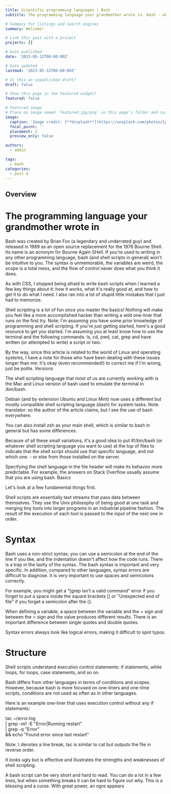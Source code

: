 ```yaml
---
title: Scientific programming languages | Bash
subtitle: The programming language your grandmother wrote in. Bash - what is it?

# Summary for listings and search engines
summary: Welcome!

# Link this post with a project
projects: []

# Date published
date: '2023-05-12T00:00:00Z'

# Date updated
lastmod: '2023-05-12T00:00:00Z'

# Is this an unpublished draft?
draft: false

# Show this page in the Featured widget?
featured: false

# Featured image
# Place an image named `featured.jpg/png` in this page's folder and customize its options here.
image:
  caption: 'Image credit: [**Unsplash**](https://unsplash.com/photos/CpkOjOcXdUY)'
  focal_point: ''
  placement: 2
  preview_only: false

authors:
  - admin

tags:
  - bash
categories:
  - post 4
---
```



## Overview

# The programming language your grandmother wrote in

Bash was created by Brian Fox (a legendary and underrated guy) and released in 1989 as an open source replacement for the 1976 Bourne Shell. Its name is an acronym for Bourne Again SHell.
If you're used to writing in any other programming language, bash (and shell scripts in general) won't be intuitive to you. The syntax is unmemorable, the variables are weird, the scope is a total mess, and the flow of control never does what you think it does.

As with CSS, I stopped being afraid to write bash scripts when I learned a few key things about it: how it works, what it's really good at, and how to get it to do what I need. I also ran into a lot of stupid little mistakes that I just had to memorize.

Shell scripting is a lot of fun once you master the basics! Nothing will make you feel like a more accomplished hacker than writing a wild one-liner that runs on the first try.
Note: I'm assuming you have some prior knowledge of programming and shell scripting. If you're just getting started, here's a good resource to get you started. I'm assuming you at least know how to use the terminal and the following commands: ls, cd, pwd, cat, grep and have written (or attempted to write) a script or two.

By the way, since this article is related to the world of Linux and operating systems, I have a note for those who have been dealing with these issues longer than me: it's okay (even recommended!) to correct me if I'm wrong, just be polite.
Versions

The shell scripting language that most of us are currently working with is the Mac and Linux version of bash used to emulate the terminal in /bin/bash.

Debian (and by extension Ubuntu and Linux Mint) now uses a different but mostly compatible shell scripting language (dash) for system tasks. Note. translator: so the author of the article claims, but I see the use of bash everywhere.

You can also install zsh as your main shell, which is similar to bash in general but has some differences.

Because of all these small variations, it's a good idea to put #!/bin/bash (or whatever shell scripting language you want to use) at the top of files to indicate that the shell script should use that specific language, and not which one. - or else from those installed on the server.

Specifying the shell language in the file header will make its behavior more predictable. For example, the answers on Stack Overflow usually assume that you are using bash.
Basics

Let's look at a few fundamental things first.

Shell scripts are essentially text streams that pass data between themselves. They use the Unix philosophy of being good at one task and merging tiny tools into larger programs in an industrial pipeline fashion. The result of the execution of each tool is passed to the input of the next one in order.

# Syntax

Bash uses a non-strict syntax; you can use a semicolon at the end of the line if you like, and the indentation doesn't affect how the code runs. There is a trap in the laxity of the syntax. The bash syntax is important and very specific. In addition, compared to other languages, syntax errors are difficult to diagnose.
It is very important to use spaces and semicolons correctly.

For example, you might get a "[grep isn't a valid command" error if you forget to put a space inside the square brackets [] or "Unexpected end of file" if you forget a semicolon after the {}.

When defining a variable, a space between the variable and the = sign and between the = sign and the value produces different results. There is an important difference between single quotes and double quotes.

Syntax errors always look like logical errors, making it difficult to spot typos.

# Structure

Shell scripts understand execution control statements: if statements, while loops, for loops, case statements, and so on.

Bash differs from other languages in terms of conditions and scopes. However, because bash is more focused on one-liners and one-time scripts, conditions are not used as often as in other languages.

Here is an example one-liner that uses execution control without any if statements:

tac ~/error.log\
| grep -m1 -E "Error|Running restart" \
| grep -q "Error" \
&& echo "Found error since last restart"

Note: \ denotes a line break, tac is similar to cat but outputs the file in reverse order.

It looks ugly but is effective and illustrates the strengths and weaknesses of shell scripting.

A bash script can be very short and hard to read. You can do a lot in a few lines, but when something breaks it can be hard to figure out why. This is a blessing and a curse. With great power, an ogre appears

